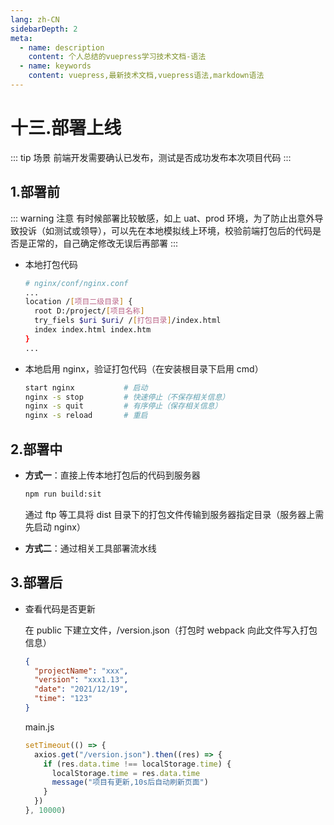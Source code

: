 ```yaml
---
lang: zh-CN
sidebarDepth: 2
meta:
  - name: description
    content: 个人总结的vuepress学习技术文档-语法
  - name: keywords
    content: vuepress,最新技术文档,vuepress语法,markdown语法
---
```


# 十三.部署上线

::: tip 场景
前端开发需要确认已发布，测试是否成功发布本次项目代码
:::

## 1.部署前

::: warning 注意
有时候部署比较敏感，如上 uat、prod 环境，为了防止出意外导致投诉（如测试或领导），可以先在本地模拟线上环境，校验前端打包后的代码是否是正常的，自己确定修改无误后再部署
:::

- 本地打包代码

  ```sh
  # nginx/conf/nginx.conf
  ...
  location /[项目二级目录] {
    root D:/project/[项目名称]
    try_fiels $uri $uri/ /[打包目录]/index.html
    index index.html index.htm
  }
  ...
  ```

- 本地启用 nginx，验证打包代码（在安装根目录下启用 cmd）

  ```sh
  start nginx           # 启动
  nginx -s stop         # 快速停止（不保存相关信息）
  nginx -s quit         # 有序停止（保存相关信息）
  nginx -s reload       # 重启
  ```

## 2.部署中

- **方式一**：直接上传本地打包后的代码到服务器

  ```sh
  npm run build:sit
  ```

  通过 ftp 等工具将 dist 目录下的打包文件传输到服务器指定目录（服务器上需先启动 nginx）

- **方式二**：通过相关工具部署流水线

## 3.部署后

- 查看代码是否更新

  在 public 下建立文件，/version.json（打包时 webpack 向此文件写入打包信息）

  ```json
  {
    "projectName": "xxx",
    "version": "xxx1.13",
    "date": "2021/12/19",
    "time": "123"
  }
  ```

  main.js

  ```js
  setTimeout(() => {
    axios.get("/version.json").then((res) => {
      if (res.data.time !== localStorage.time) {
        localStorage.time = res.data.time
        message("项目有更新,10s后自动刷新页面")
      }
    })
  }, 10000)
  ```
